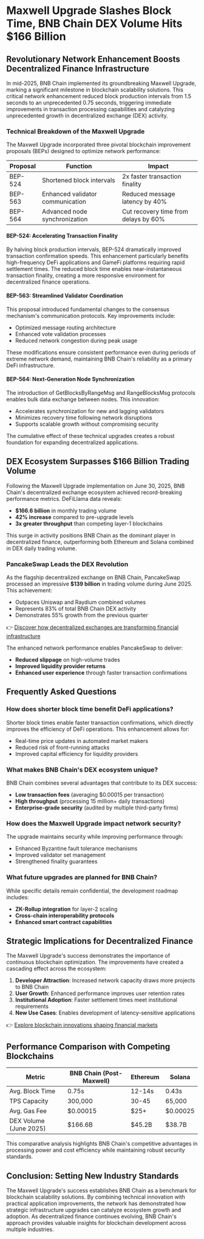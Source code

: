 # Maxwell Upgrade Slashes Block Time, BNB Chain DEX Volume Hits $166 Billion

## Revolutionary Network Enhancement Boosts Decentralized Finance Infrastructure

In mid-2025, BNB Chain implemented its groundbreaking Maxwell Upgrade, marking a significant milestone in blockchain scalability solutions. This critical network enhancement reduced block production intervals from 1.5 seconds to an unprecedented 0.75 seconds, triggering immediate improvements in transaction processing capabilities and catalyzing unprecedented growth in decentralized exchange (DEX) activity.

### Technical Breakdown of the Maxwell Upgrade

The Maxwell Upgrade incorporated three pivotal blockchain improvement proposals (BEPs) designed to optimize network performance:

| Proposal | Function | Impact |
|---------|----------|--------|
| BEP-524 | Shortened block intervals | 2x faster transaction finality |
| BEP-563 | Enhanced validator communication | Reduced message latency by 40% |
| BEP-564 | Advanced node synchronization | Cut recovery time from delays by 60% |

#### BEP-524: Accelerating Transaction Finality

By halving block production intervals, BEP-524 dramatically improved transaction confirmation speeds. This enhancement particularly benefits high-frequency DeFi applications and GameFi platforms requiring rapid settlement times. The reduced block time enables near-instantaneous transaction finality, creating a more responsive environment for decentralized finance operations.

#### BEP-563: Streamlined Validator Coordination

This proposal introduced fundamental changes to the consensus mechanism's communication protocols. Key improvements include:

- Optimized message routing architecture
- Enhanced vote validation processes
- Reduced network congestion during peak usage

These modifications ensure consistent performance even during periods of extreme network demand, maintaining BNB Chain's reliability as a primary DeFi infrastructure.

#### BEP-564: Next-Generation Node Synchronization

The introduction of GetBlocksByRangeMsg and RangeBlocksMsg protocols enables bulk data exchange between nodes. This innovation:

- Accelerates synchronization for new and lagging validators
- Minimizes recovery time following network disruptions
- Supports scalable growth without compromising security

The cumulative effect of these technical upgrades creates a robust foundation for expanding decentralized applications.

## DEX Ecosystem Surpasses $166 Billion Trading Volume

Following the Maxwell Upgrade implementation on June 30, 2025, BNB Chain's decentralized exchange ecosystem achieved record-breaking performance metrics. DeFiLlama data reveals:

- **$166.6 billion** in monthly trading volume
- **42% increase** compared to pre-upgrade levels
- **3x greater throughput** than competing layer-1 blockchains

This surge in activity positions BNB Chain as the dominant player in decentralized finance, outperforming both Ethereum and Solana combined in DEX daily trading volume.

### PancakeSwap Leads the DEX Revolution

As the flagship decentralized exchange on BNB Chain, PancakeSwap processed an impressive **$139 billion** in trading volume during June 2025. This achievement:

- Outpaces Uniswap and Raydium combined volumes
- Represents 83% of total BNB Chain DEX activity
- Demonstrates 55% growth from the previous quarter

👉 [Discover how decentralized exchanges are transforming financial infrastructure](https://bit.ly/okx-bonus)

The enhanced network performance enables PancakeSwap to deliver:

- **Reduced slippage** on high-volume trades
- **Improved liquidity provider returns**
- **Enhanced user experience** through faster transaction confirmations

## Frequently Asked Questions

### How does shorter block time benefit DeFi applications?

Shorter block times enable faster transaction confirmations, which directly improves the efficiency of DeFi operations. This enhancement allows for:
- Real-time price updates in automated market makers
- Reduced risk of front-running attacks
- Improved capital efficiency for liquidity providers

### What makes BNB Chain's DEX ecosystem unique?

BNB Chain combines several advantages that contribute to its DEX success:
- **Low transaction fees** (averaging $0.00015 per transaction)
- **High throughput** (processing 15 million+ daily transactions)
- **Enterprise-grade security** (audited by multiple third-party firms)

### How does the Maxwell Upgrade impact network security?

The upgrade maintains security while improving performance through:
- Enhanced Byzantine fault tolerance mechanisms
- Improved validator set management
- Strengthened finality guarantees

### What future upgrades are planned for BNB Chain?

While specific details remain confidential, the development roadmap includes:
- **ZK-Rollup integration** for layer-2 scaling
- **Cross-chain interoperability protocols**
- **Enhanced smart contract capabilities**

## Strategic Implications for Decentralized Finance

The Maxwell Upgrade's success demonstrates the importance of continuous blockchain optimization. The improvements have created a cascading effect across the ecosystem:

1. **Developer Attraction**: Increased network capacity draws more projects to BNB Chain
2. **User Growth**: Enhanced performance improves user retention rates
3. **Institutional Adoption**: Faster settlement times meet institutional requirements
4. **New Use Cases**: Enables development of latency-sensitive applications

👉 [Explore blockchain innovations shaping financial markets](https://bit.ly/okx-bonus)

## Performance Comparison with Competing Blockchains

| Metric | BNB Chain (Post-Maxwell) | Ethereum | Solana |
|--------|--------------------------|----------|--------|
| Avg. Block Time | 0.75s | 12-14s | 0.43s |
| TPS Capacity | 300,000 | 30-45 | 65,000 |
| Avg. Gas Fee | $0.00015 | $25+ | $0.00025 |
| DEX Volume (June 2025) | $166.6B | $45.2B | $38.7B |

This comparative analysis highlights BNB Chain's competitive advantages in processing power and cost efficiency while maintaining robust security standards.

## Conclusion: Setting New Industry Standards

The Maxwell Upgrade's success establishes BNB Chain as a benchmark for blockchain scalability solutions. By combining technical innovation with practical application improvements, the network has demonstrated how strategic infrastructure upgrades can catalyze ecosystem growth and adoption. As decentralized finance continues evolving, BNB Chain's approach provides valuable insights for blockchain development across multiple industries.